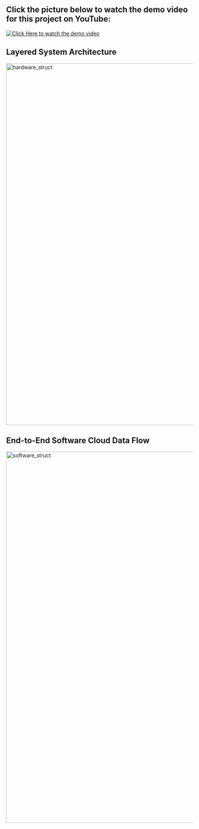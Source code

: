 ## Click the picture below to watch the demo video for this project on YouTube:

[![Click Here to watch the demo video](https://img.youtube.com/vi/3u4y4tRerwo/maxresdefault.jpg)](https://youtu.be/3u4y4tRerwo)

## Layered System Architecture
<img width="1704" height="974" alt="hardware_struct" src="https://github.com/user-attachments/assets/3e768872-c0c5-457a-8174-9b2a873b2ca1" />

## End-to-End Software Cloud Data Flow
<img width="1602" height="1000" alt="software_struct" src="https://github.com/user-attachments/assets/ce9d3386-34a1-4783-bc78-4ed8748f36aa" />
